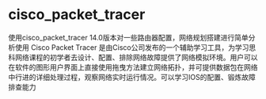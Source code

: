 # cisco_packet_tracer
使用cisco_packet_tracer 14.0版本对一些路由器配置，网络规划搭建进行简单分析使用
Cisco Packet Tracer 是由Cisco公司发布的一个辅助学习工具，为学习思科网络课程的初学者去设计、配置、排除网络故障提供了网络模拟环境。用户可以在软件的图形用户界面上直接使用拖曳方法建立网络拓扑，并可提供数据包在网络中行进的详细处理过程，观察网络实时运行情况。可以学习IOS的配置、锻炼故障排查能力
